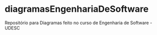 # diagramasEngenhariaDeSoftware
Repositório para Diagramas feito no curso de Engenharia de Software - UDESC
